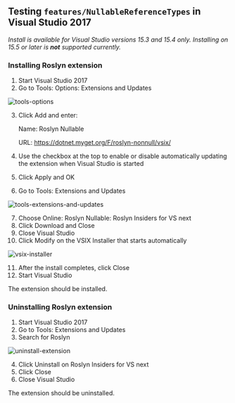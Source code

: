## Testing `features/NullableReferenceTypes` in Visual Studio 2017
_Install is available for Visual Studio versions 15.3 and 15.4 only. Installing on 15.5 or later is **not** supported currently._

### Installing Roslyn extension
1. Start Visual Studio 2017
2. Go to Tools: Options: Extensions and Updates

![tools-options](https://user-images.githubusercontent.com/10732005/30494467-10c33ff8-99fd-11e7-915c-7f8d7b038fdc.png)

3. Click Add and enter:

    Name: Roslyn Nullable

    URL:  https://dotnet.myget.org/F/roslyn-nonnull/vsix/

4. Use the checkbox at the top to enable or disable automatically updating the extension when Visual Studio is started
5. Click Apply and OK
6. Go to Tools: Extensions and Updates

![tools-extensions-and-updates](https://user-images.githubusercontent.com/10732005/30494782-53f7a5a6-99fe-11e7-9c1f-3b11f4a321d8.png)

7. Choose Online: Roslyn Nullable: Roslyn Insiders for VS next
8. Click Download and Close
9. Close Visual Studio
10. Click Modify on the VSIX Installer that starts automatically

![vsix-installer](https://user-images.githubusercontent.com/10732005/30494890-bb75d504-99fe-11e7-8b3d-61545aa8e5da.png)

11. After the install completes, click Close
12. Start Visual Studio

The extension should be installed.

### Uninstalling Roslyn extension
1. Start Visual Studio 2017
2. Go to Tools: Extensions and Updates
3. Search for Roslyn

![uninstall-extension](https://user-images.githubusercontent.com/10732005/30495242-24e4271a-9a00-11e7-988b-ed71af8ba719.png)

4. Click Uninstall on Roslyn Insiders for VS next
5. Click Close
6. Close Visual Studio

The extension should be uninstalled.
